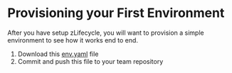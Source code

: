 # Provisioning your First Environment

After you have setup zLifecycle, you will want to provision a simple environment to see how it works end to end.

1. Download this [env.yaml](examples/first-environment.yaml) file
2. Commit and push this file to your team repository